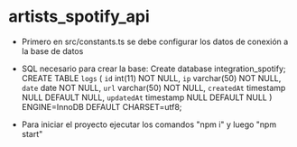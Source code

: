 # artists_spotify_api

- Primero en src/constants.ts se debe configurar los datos de conexión a la base de datos

- SQL necesario para crear la base:
    Create database integration_spotify;
    CREATE TABLE `logs` (
        `id` int(11) NOT NULL,
        `ip` varchar(50) NOT NULL,
        `date` date NOT NULL,
        `url` varchar(50) NOT NULL,
        `createdAt` timestamp NULL DEFAULT NULL,
        `updatedAt` timestamp NULL DEFAULT NULL
    ) ENGINE=InnoDB DEFAULT CHARSET=utf8;
    
- Para iniciar el proyecto ejecutar los comandos "npm i" y luego "npm start"
